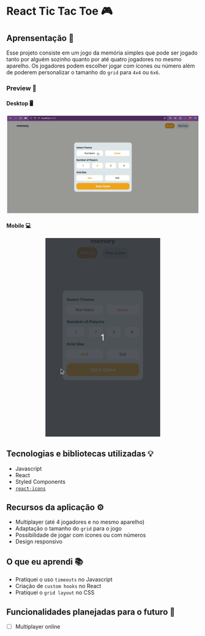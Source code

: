 # React Tic Tac Toe 🎮

## Aprensentação 🎥

Esse projeto consiste em um jogo da memória simples que pode ser jogado tanto por alguém sozinho quanto por até quatro jogadores no mesmo aparelho. 
Os jogadores podem escolher jogar com ícones ou número além de poderem personalizar o tamanho do `grid` para `4x4` ou `6x6`.

### Preview 🍿

#### Desktop 🖥️

<p align="center">
  <img width="500" src="https://github.com/davifelix5/react-memory-game/blob/main/github-assets/memory-game-desktop.gif?raw=true" />
</p>

#### Mobile 💻
<p align="center">
  <img width="300" src="https://github.com/davifelix5/react-memory-game/blob/main/github-assets/memory-game-mobile.gif?raw=true" />
</p>

## Tecnologias e bibliotecas utilizadas 💡

- Javascript
- React
- Styled Components
- [`react-icons`](https://react-icons.github.io/react-icons/)

## Recursos da aplicação ⚙️

- Multiplayer (até 4 jogadores e no mesmo aparelho)
- Adaptação o tamanho do `grid` para o jogo
- Possibilidade de jogar com ícones ou com números
- Design responsivo

## O que eu aprendi 📚

- Pratiquei o uso `timeouts` no Javascript
- Criação de `custom hooks` no React
- Pratiquei o `grid layout` no CSS

## Funcionalidades planejadas para o futuro 📓

- [ ] Multiplayer online
